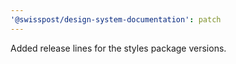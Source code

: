 ```yaml
---
'@swisspost/design-system-documentation': patch
---
```


Added release lines for the styles package versions.
